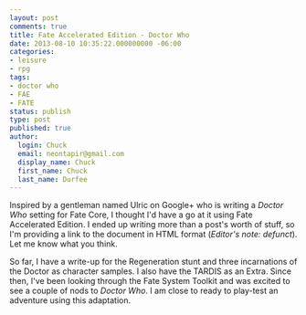 ```yaml
---
layout: post
comments: true
title: Fate Accelerated Edition - Doctor Who
date: 2013-08-10 10:35:22.000000000 -06:00
categories:
- leisure
- rpg
tags:
- doctor who
- FAE
- FATE
status: publish
type: post
published: true
author:
  login: Chuck
  email: neontapir@gmail.com
  display_name: Chuck
  first_name: Chuck
  last_name: Durfee
---
```

Inspired by a gentleman named Ulric on Google+ who is writing a _Doctor Who_ setting for Fate Core, I thought I'd have a go at it using Fate Accelerated Edition. I ended up writing more than a post's worth of stuff, so I'm providing a link to the document in HTML format (_Editor's note: defunct_). Let me know what you think.

So far, I have a write-up for the Regeneration stunt and three incarnations of the Doctor as character samples. I also have the TARDIS as an Extra. Since then, I've been looking through the Fate System Toolkit and was excited to see a couple of nods to _Doctor Who_. I am close to ready to play-test an adventure using this adaptation.
